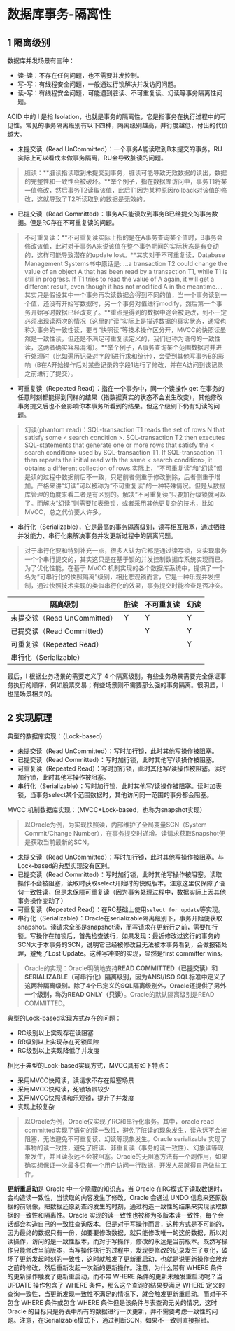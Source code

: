 ﻿# 数据库事务-隔离性 #

## 1 隔离级别 ##

数据库并发场景有三种：

* 读-读：不存在任何问题，也不需要并发控制。
* 写-写：有线程安全问题，一般通过行锁解决并发访问问题。
* 读-写：有线程安全问题，可能遇到脏读、不可重复读、幻读等事务隔离性问题。

ACID 中的 I 是指 Isolation，也就是事务的隔离性，它是指事务在执行过程中的可见性。常见的事务隔离级别有以下四种，隔离级别越高，并行度越低，付出的代价越大。

* 未提交读（Read UnCommitted）：一个事务A能读取到B未提交的事务。RU实际上可以看成未做事务隔离，RU会导致脏读的问题。

> 脏读：**脏读指读取到未提交到事务，脏读可能导致无效数据的读出，数据的完整性和一致性会被破坏。**举个例子，指在数据库访问中，事务T1将某一值修改，然后事务T2读取该值，此后T1因为某种原因rollback对该值的修改，这就导致了T2所读取到的数据是无效的。

* 已提交读（Read Committed）：事务A只能读取到事务B已经提交的事务数据。但是RC存在不可重复读的问题。

> 不可重复读：**不可重复读实际上指的是在A事务查询某个值时，B事务会修改该值，此时对于事务A来说该值在整个事务期间的实际状态是有变动的，这样可能导致潜在的update lost。**其实对于不可重复读，Database Management Systems书中原话是: ...a transaction T2 could change the value of an object A that has been read by a transaction T1, while T1 is still in progress. If T1 tries to read the value of A again, it will get a different result, even though it has not modified A in the meantime....其实只是假设其中一个事务再次读数据会得到不同的值，当一个事务读到一个值，还没有开始写数据时，另一个事务对值进行modify，然后第一个事务开始写时数据已经改变了。**重点是得到的数据中途会被更改，到不一定必须出现读两次的情况（这里的“读”实际上是描述数据的真实状态，通常也称为事务的一致性读，要与“快照读”等技术操作区分开，MVCC的快照读虽然是一致性读，但还是不满足可重复读定义的，我们也称为语句的一致性读，这两者确实容易混淆）。**举个例子，A事务查询某个范围数据时并进行处理时（比如遍历记录对字段1进行求和统计），会受到其他写事务B的影响（B在A开始操作后对某些记录的字段1进行了修改，并在A访问到该记录之前进行了提交）。

* 可重复读（Repeated Read）：指在一个事务中，同一个读操作 get 在事务的任意时刻都能得到同样的结果（指数据真实的状态不会发生改变），其他修改事务提交后也不会影响你本事务所看到的结果。但这个级别下仍有幻读的问题。

> 幻读(phantom read)：SQL-transaction T1 reads the set of rows N that satisfy some < search condition >. SQL-transaction T2 then executes SQL-statements that generate one or more rows that satisfy the < search condition> used by SQL-transaction T1. If SQL-transaction T1 then repeats the initial read with the same < search condition>, it obtains a different collection of rows.实际上，“不可重复读”和“幻读”都是读的过程中数据前后不一致，只是前者侧重于修改删除，后者侧重于增加。严格来讲“幻读”可以被称为“不可重复读”的一种特殊情况。但是从数据库管理的角度来看二者是有区别的。解决“不可重复读”只要加行级锁就可以了。而解决“幻读”则需要加表级锁，或者采用其他更复杂的技术，比如MVCC，总之代价要大许多。

* 串行化（Serializable），它是最高的事务隔离级别，读写相互阻塞，通过牺牲并发能力、串行化来解决事务并发更新过程中的隔离问题。

> 对于串行化要和特别补充一点，很多人认为它都是通过读写锁，来实现事务一个个串行提交的，其实这只是在基于锁的并发控制数据库系统实现而已。为了优化性能，在基于 MVCC 机制实现的各个数据库系统中，提供了一个名为“可串行化的快照隔离”级别，相比悲观锁而言，它是一种乐观并发控制，通过快照技术实现的类似串行化的效果，事务提交时能检查是否冲突。

| 隔离级别                     | 脏读 | 不可重复读 | 幻读 |
|------------------------------|------|------------|------|
| 未提交读（Read UnCommitted） | Y    | Y          | Y    |
| 已提交读（Read Committed）   |      | Y          | Y    |
| 可重复读（Repeated Read）    |      |            | Y    |
| 串行化（Serializable）       |      |            |      |

最后，I 根据业务场景的需要定义了 4 个隔离级别。有些业务场景需要完全保证事务执行的顺序，例如股票交易；有些场景则不需要那么强的事务隔离。很明显，I 也是场景相关的。

## 2 实现原理 ##

典型的数据库实现：（Lock-based）

* 未提交读（Read UnCommitted）：写时加行锁，此时其他写操作被阻塞。
* 已提交读（Read Committed）：写时加行锁，此时其他写/读操作被阻塞。
* 可重复读（Repeated Read）：写时加行锁，此时其他写/读操作被阻塞。读时加行锁，此时其他写操作被阻塞。
* 串行化（Serializable）：写时加行锁，此时其他写/读操作被阻塞。读时加表锁，当事务select某个范围数据时，其他访问同一范围的事务都会阻塞。

MVCC 机制数据库实现：（MVCC+Lock-based，也称为snapshot实现）

> 以Oracle为例，为实现快照读，内部维护了全局变量SCN（System Commit/Change Number），在事务提交时递增。读请求获取Snapshot便是获取当前最新的SCN。

* 未提交读（Read UnCommitted）：写时加行锁，此时其他写操作被阻塞。与Lock-based的典型实现没有区别。
* 已提交读（Read Committed）：写时加行锁，此时其他写操作被阻塞。读取操作不会被阻塞，读取时获取select开始时的快照版本。注意这里仅保障了语句一致性读，但是未保障可重复读（因为事务处理过程中，数据实际上因其他事务操作变动了）
* 可重复读（Repeated Read）：在RC基础上使用`select for update`等实现。
* 串行化（Serializable）：Oracle在serializable隔离级别下，事务开始便获取snapshot。读请求全部是snapshot读，而写请求在更新行之前，需要加行锁。写操作在加锁后，首先检查该行，如果发现：最近修改过这行的事务的SCN大于本事务的SCN，说明它已经被修改且无法被本事务看到，会做报错处理，避免了Lost Update。这种写冲突的实现，显然是first committer wins。

> Oracle的实现：Oracle明确地支持**READ COMMITTED（已提交读）**和**SERIALIZABLE（可串行化）**隔离级别，因为ANSI/ISO SQL标准中定义了这两种隔离级别。除了4个已定义的SQL隔离级别外，Oracle还提供了另外一个级别，称为**READ ONLY（只读）**。Oracle的默认隔离级别是READ COMMITTED。

典型的Lock-based实现方式存在的问题：

* RC级别以上实现存在读阻塞
* RR级别以上实现存在死锁风险
* RC级别以上实现降低了并发度

相比于典型的Lock-based实现方式，MVCC具有如下特点：

* 采用MVCC快照读，读请求不存在阻塞场景
* 采用MVCC快照读，死锁场景较少
* 采用MVCC快照读和乐观锁，提升了并发度
* 实现上较复杂

> 以Oracle为例，Oracle仅实现了RC和串行化事务。其中，oracle read committed实现了语句的读一致性，避免了脏读的现象发生，读永远不会被阻塞，无法避免不可重复读、幻读等现象发生。Oracle serializable 实现了事物的读一致性，避免了脏读、非重复读（事务的读一致性）、幻象读等现象发生，并且读永远不会被阻塞。Oracle的无阻塞方法有一个副作用，如果确实想保证一次最多只有一个用户访问一行数据，开发人员就得自己做些工作。

**更新重启动**是 Oracle 中一个隐藏的知识点，当 Oracle 在RC模式下读取数据时，会构造读一致性，当读取的内容发生了修改，Oracle 会通过 UNDO 信息来还原数据的前镜像，把数据还原到查询发生的时刻，通过构造一致性的结果来实现读取数据的一致性和隔离性。Oracle 实现的读一致性也被称为多版本读一致性，每个会话都会构造自己的一致性查询版本。但是对于写操作而言，这种方式是不可能的，因为最终的数据只有一份，如要要修改数据，就只能修改唯一的这份数据，所以对读操作，访问的是一致性版本，而对于写操作，修改的永远是当前版本。既然写操作只能修改当前版本，当写操作执行的过程中，发现要修改的记录发生了变化，破坏了更新发起时刻的一致性，这时就触发了更新重启动，也就是说更新操作会放弃之前的修改，然后重新发起一次新的更新操作。注意，为什么带有 WHERE 条件的更新操作触发了更新重启动，而不带 WHERE 条件的更新未触发重启动呢？当 UPDATE 操作包含了 WHERE 条件，那么这个查询的结果要满足 WHERE 定义的查询一致性，当更新发现一致性不满足的情况下，就会触发更新重启动。而对于不包含 WHERE 条件或包含 WHERE 条件但是该条件与表查询无关的情况，这时 Oracle 的目标只是将表中所有的数据进行一次更新，并不需要考虑一致性的问题。注意，在Serializable模式下，通过判断SCN，如果不一致则直接报错。
